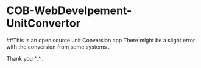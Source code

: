 # COB-WebDevelpement-UnitConvertor
##This is an open source unit Conversion app
There might be a slight error with the conversion from some systems .


Thank you ^_^..

